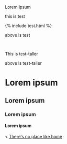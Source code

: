 
Lorem ipsum

this is test

{% include test.html %}

above is test

&nbsp;

This is test-taller


above is test-taller

# Lorem ipsum

## Lorem ipsum

### Lorem ipsum

#### Lorem ipsum


< [There's no place like home](./index.md)
